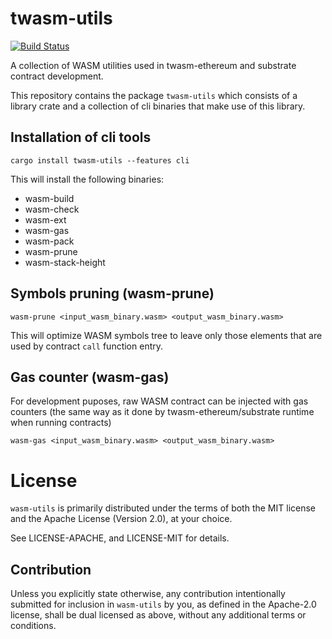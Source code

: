 # twasm-utils

[![Build Status](https://travis-ci.org/tetcoin/twasm-utils.svg?branch=master)](https://travis-ci.org/tetcoin/twasm-utils)

A collection of WASM utilities used in twasm-ethereum and substrate contract development.

This repository contains the package `twasm-utils` which consists of a library crate
and a collection of cli binaries that make use of this library.

## Installation of cli tools
```
cargo install twasm-utils --features cli
```

This will install the following binaries:
* wasm-build
* wasm-check
* wasm-ext
* wasm-gas
* wasm-pack
* wasm-prune
* wasm-stack-height

## Symbols pruning (wasm-prune)

```
wasm-prune <input_wasm_binary.wasm> <output_wasm_binary.wasm>
```

This will optimize WASM symbols tree to leave only those elements that are used by contract `call` function entry.

## Gas counter (wasm-gas)

For development puposes, raw WASM contract can be injected with gas counters (the same way as it done by twasm-ethereum/substrate runtime when running contracts)

```
wasm-gas <input_wasm_binary.wasm> <output_wasm_binary.wasm>
```

# License

`wasm-utils` is primarily distributed under the terms of both the MIT
license and the Apache License (Version 2.0), at your choice.

See LICENSE-APACHE, and LICENSE-MIT for details.

## Contribution

Unless you explicitly state otherwise, any contribution intentionally submitted
for inclusion in `wasm-utils` by you, as defined in the Apache-2.0 license, shall be
dual licensed as above, without any additional terms or conditions.
